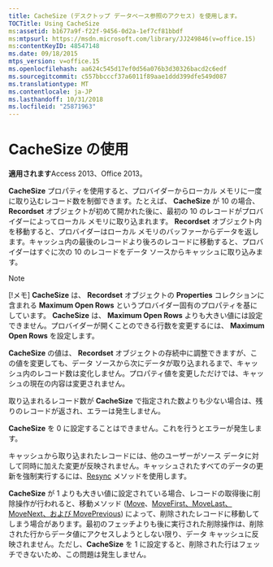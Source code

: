 ```yaml
---
title: CacheSize (デスクトップ データベース参照のアクセス) を使用します。
TOCTitle: Using CacheSize
ms:assetid: b1677a9f-f22f-9456-0d2a-1ef7cf81bbdf
ms:mtpsurl: https://msdn.microsoft.com/library/JJ249846(v=office.15)
ms:contentKeyID: 48547148
ms.date: 09/18/2015
mtps_version: v=office.15
ms.openlocfilehash: aa624c545d17ef0d56a076b3d30326bacd2c6edf
ms.sourcegitcommit: c557bbcccf37a6011f89aae1ddd399dfe549d087
ms.translationtype: MT
ms.contentlocale: ja-JP
ms.lasthandoff: 10/31/2018
ms.locfileid: "25871963"
---
```

# <a name="using-cachesize"></a>CacheSize の使用


**適用されます**Access 2013、Office 2013。

**CacheSize** プロパティを使用すると、プロバイダーからローカル メモリに一度に取り込むレコード数を制御できます。たとえば、 **CacheSize** が 10 の場合、 **Recordset** オブジェクトが初めて開かれた後に、最初の 10 のレコードがプロバイダーによってローカル メモリに取り込まれます。 **Recordset** オブジェクト内を移動すると、プロバイダーはローカル メモリのバッファーからデータを返します。キャッシュ内の最後のレコードより後ろのレコードに移動すると、プロバイダーはすぐに次の 10 のレコードをデータ ソースからキャッシュに取り込みます。


> [!NOTE]
> <P>[!メモ] <STRONG>CacheSize</STRONG> は、 <STRONG>Recordset</STRONG> オブジェクトの <STRONG>Properties</STRONG> コレクションに含まれる <STRONG>Maximum Open Rows</STRONG> というプロバイダー固有のプロパティを基にしています。 <STRONG>CacheSize</STRONG> は、 <STRONG>Maximum Open Rows</STRONG> よりも大きい値には設定できません。プロバイダーが開くことのできる行数を変更するには、 <STRONG>Maximum Open Rows</STRONG> を設定します。</P>



**CacheSize** の値は、 **Recordset** オブジェクトの存続中に調整できますが、この値を変更しても、データ ソースから次にデータが取り込まれるまで、キャッシュ内のレコード数は変化しません。プロパティ値を変更しただけでは、キャッシュの現在の内容は変更されません。

取り込まれるレコード数が **CacheSize** で指定された数よりも少ない場合は、残りのレコードが返され、エラーは発生しません。

**CacheSize** を 0 に設定することはできません。これを行うとエラーが発生します。

キャッシュから取り込まれたレコードには、他のユーザーがソース データに対して同時に加えた変更が反映されません。キャッシュされたすべてのデータの更新を強制実行するには、[Resync](resync-method-ado.md) メソッドを使用します。

**CacheSize** が 1 よりも大きい値に設定されている場合、レコードの取得後に削除操作が行われると、移動メソッド ([Move](move-method-ado.md)、[MoveFirst、MoveLast、MoveNext、および MovePrevious](movefirst-movelast-movenext-and-moveprevious-methods-ado.md)) によって、削除されたレコードに移動してしまう場合があります。最初のフェッチよりも後に実行された削除操作は、削除された行からデータ値にアクセスしようとしない限り、データ キャッシュに反映されません。ただし、**CacheSize** を 1 に設定すると、削除された行はフェッチできないため、この問題は発生しません。

